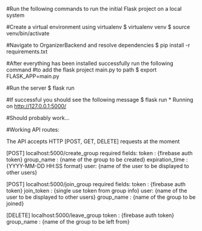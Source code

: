#Run the following commands to run the initial Flask project on a local system

#Create a virtual environment using virtualenv
$ virtualenv venv
$ source venv/bin/activate


#Navigate to OrganizerBackend and resolve dependencies
$ pip install -r requirements.txt

#After everything has been installed successfully run the following command
#to add the flask project main.py to path
$ export FLASK_APP=main.py

#Run the server
$ flask run

#If successful you should see the following message
$ flask run
    * Running on http://127.0.0.1:5000/


#Should probably work...



#Working API routes:

The API accepts HTTP [POST, GET, DELETE] requests at the moment

[POST] localhost:5000/create_group
required fields:
token : {firebase auth token}
group_name : {name of the group to be created}
expiration_time : {YYYY-MM-DD HH:SS format}
user: {name of the user to be displayed to other users}

[POST] localhost:5000/join_group
required fields:
token : {firebase auth token}
join_token : {single use token from group info}
user: {name of the user to be displayed to other users}
group_name : {name of the group to be joined}

[DELETE] localhost:5000/leave_group
token : {firebase auth token}
group_name : {name of the group to be left from}
